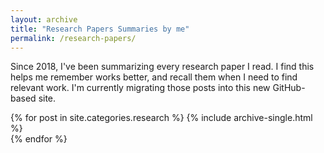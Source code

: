 ```yaml
---
layout: archive
title: "Research Papers Summaries by me"
permalink: /research-papers/
---
```


Since 2018, I've been summarizing every research paper I read. I find this helps
me remember works better, and recall them when I need to find relevant work. I'm
currently migrating those posts into this new GitHub-based site.


{% for post in site.categories.research %}
  {% include archive-single.html %}    
{% endfor %}